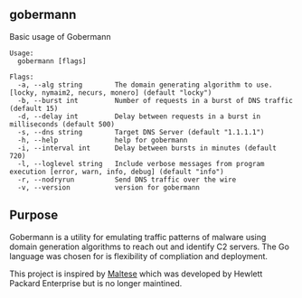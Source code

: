 ## gobermann

Basic usage of Gobermann

```
Usage:
  gobermann [flags]

Flags:
  -a, --alg string        The domain generating algorithm to use.[locky, nymaim2, necurs, monero] (default "locky")
  -b, --burst int         Number of requests in a burst of DNS traffic (default 15)
  -d, --delay int         Delay between requests in a burst in milliseconds (default 500)
  -s, --dns string        Target DNS Server (default "1.1.1.1")
  -h, --help              help for gobermann
  -i, --interval int      Delay between bursts in minutes (default 720)
  -l, --loglevel string   Include verbose messages from program execution [error, warn, info, debug] (default "info")
  -r, --nodryrun          Send DNS traffic over the wire
  -v, --version           version for gobermann
```

## Purpose
Gobermann is a utility for emulating traffic patterns of malware using domain generation algorithms to reach out and identify C2 servers. The Go language was chosen for is flexibility of compliation and deployment.

This project is inspired by [Maltese](https://github.com/HPE-AppliedSecurityResearch/maltese) which was developed by Hewlett Packard Enterprise but is no longer maintined. 
